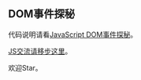 ## DOM事件探秘

代码说明请看[JavaScript DOM事件探秘](http://www.huanghanlian.com/javascript/2016/12/07/javascript-zenzbd.html)。

[JS交流请移步这里](http://www.huanghanlian.com/report/)。

欢迎Star。